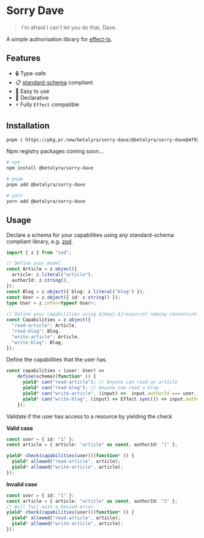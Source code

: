# Sorry Dave

> I'm afraid I can't let you do that, Dave.

A simple authorisation library for [effect-ts](https://effect.website).

## Features

* 🔒 Type-safe
* 📋 [standard-schema](https://github.com/standard-schema/standard-schema) compliant
* 🚀 Easy to use
* 📝 Declarative
* ⚡ Fully `Effect` compatible
 
 ## Installation

```bash
pnpm i https://pkg.pr.new/betalyra/sorry-dave/@betalyra/sorry-dave@4f92a01
``` 

Npm registry packages coming soon...
```bash
# npm
npm install @betalyra/sorry-dave

# pnpm
pnpm add @betalyra/sorry-dave

# yarn
yarn add @betalyra/sorry-dave
```

## Usage

Declare a schema for your capabilities using any standard-schema compliant library, e.g. [zod](https://zod.dev/).

```ts
import { z } from "zod";

// Define your model
const Article = z.object({
  article: z.literal("article"),
  authorId: z.string(),
});
const Blog = z.object({ blog: z.literal("blog") });
const User = z.object({ id: z.string() });
type User = z.infer<typeof User>;
  
// Define your capabilities using ${key}-${resource} naming convention
const Capabilities = z.object({
  "read-article": Article,
  "read-blog": Blog,
  "write-article": Article,
  "write-blog": Blog,
});
```

Define the capabilities that the user has.

```ts
const capabilities = (user: User) =>
    define(schema)(function* () {
      yield* can("read-article"); // Anyone can read an article
      yield* can("read-blog"); // Anyone can read a blog
      yield* can("write-article", (input) =>  input.authorId === user.id); // Only the author can write an article
      yield* can("write-blog", (input) => Effect.sync(() => input.authorId === user.id)); // Can also use Effects in the conditions
    });
```

Validate if the user has access to a resource by yielding the check

**Valid case**
```ts
const user = { id: "1" };
const article = { article: "article" as const, authorId: "1" };

yield* check(capabilities(user))(function* () {
  yield* allowed("read-article", article);
  yield* allowed("write-article", article);
});
```

**Invalid case**
```ts
const user = { id: "1" };
const article = { article: "article" as const, authorId: "2" };
// Will fail with a Denied error
yield* check(capabilities(user))(function* () {
  yield* allowed("read-article", article);
  yield* allowed("write-article", article);
});
```
